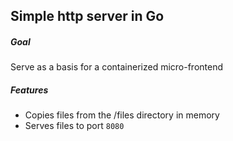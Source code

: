 ## Simple http server in Go

##### Goal

Serve as a basis for a containerized micro-frontend

##### Features

* Copies files from the /files directory in memory
* Serves files to port `8080`